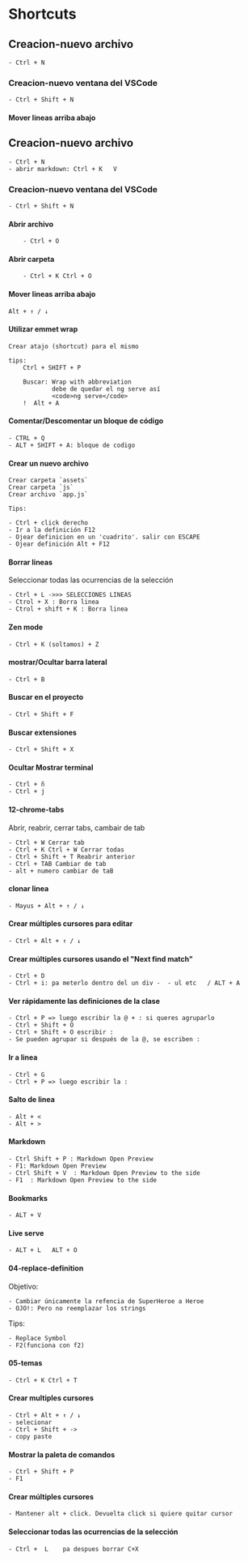 # Shortcuts

## Creacion-nuevo archivo

    - Ctrl + N

### Creacion-nuevo ventana del VSCode

    - Ctrl + Shift + N

#### Mover lineas arriba abajo
## Creacion-nuevo archivo

    - Ctrl + N
    - abrir markdown: Ctrl + K   V

### Creacion-nuevo ventana del VSCode

    - Ctrl + Shift + N

#### Abrir archivo

        - Ctrl + O

#### Abrir carpeta

        - Ctrl + K Ctrl + O

#### Mover lineas arriba abajo

    Alt + ↑ / ↓

#### Utilizar emmet wrap

    Crear atajo (shortcut) para el mismo
    
    tips:
        Ctrl + SHIFT + P

        Buscar: Wrap with abbreviation
                debe de quedar el ng serve así
                <code>ng serve</code>
        !  Alt + A

#### Comentar/Descomentar un bloque de código

    - CTRL + Q
    - ALT + SHIFT + A: bloque de codigo

#### Crear un nuevo archivo

    Crear carpeta `assets`
    Crear carpeta `js`
    Crear archivo `app.js`

    Tips:

    - Ctrl + click derecho
    - Ir a la definición F12
    - Ojear definicion en un 'cuadrito'. salir con ESCAPE
    - Ojear definición Alt + F12

#### Borrar lineas

Seleccionar todas las ocurrencias de la selección

    - Ctrl + L ->>> SELECCIONES LINEAS
    - Ctrol + X : Borra linea
    - Ctrol + shift + K : Borra linea

#### Zen mode

    - Ctrl + K (soltamos) + Z

#### mostrar/Ocultar barra lateral

    - Ctrl + B

#### Buscar en el proyecto

    - Ctrl + Shift + F

#### Buscar extensiones

    - Ctrl + Shift + X

#### Ocultar Mostrar terminal

    - Ctrl + ñ
    - Ctrl + j

#### 12-chrome-tabs

Abrir, reabrir, cerrar tabs, cambair de tab

    - Ctrl + W Cerrar tab
    - Ctrl + K Ctrl + W Cerrar todas
    - Ctrl + Shift + T Reabrir anterior
    - Ctrl + TAB Cambiar de tab
    - alt + numero cambiar de taB

#### clonar linea

    - Mayus + Alt + ↑ / ↓

#### Crear múltiples cursores para editar

    - Ctrl + Alt + ↑ / ↓
  
#### Crear múltiples cursores usando el "Next find match"

    - Ctrl + D
    - Ctrl + i: pa meterlo dentro del un div -  - ul etc   / ALT + A

#### Ver rápidamente las definiciones de la clase

    - Ctrl + P => luego escribir la @ + : si queres agruparlo
    - Ctrl + Shift + O
    - Ctrl + Shift + O escribir :
    - Se pueden agrupar si después de la @, se escriben :

#### Ir a linea

    - Ctrl + G
    - Ctrl + P => luego escribir la :

#### Salto de linea

    - Alt + <
    - Alt + >

#### Markdown

    - Ctrl Shift + P : Markdown Open Preview
    - F1: Markdown Open Preview
    - Ctrl Shift + V  : Markdown Open Preview to the side
    - F1  : Markdown Open Preview to the side

#### Bookmarks

    - ALT + V

#### Live serve

    - ALT + L   ALT + O

#### 04-replace-definition

Objetivo:

    - Cambiar únicamente la refencia de SuperHeroe a Heroe
    - OJO!: Pero no reemplazar los strings

Tips:

    - Replace Symbol
    - F2(funciona con f2)

#### 05-temas

    - Ctrl + K Ctrl + T

#### Crear multiples cursores

    - Ctrl + Alt + ↑ / ↓
    - selecionar
    - Ctrl + Shift + ->
    - copy paste

#### Mostrar la paleta de comandos

    - Ctrl + Shift + P
    - F1

#### Crear múltiples cursores

    - Mantener alt + click. Devuelta click si quiere quitar cursor

#### Seleccionar todas las ocurrencias de la selección

    - Ctrl +  L    pa despues borrar C+X
